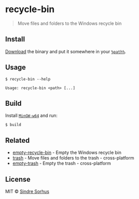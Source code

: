 # recycle-bin

> Move files and folders to the Windows recycle bin


## Install

[Download](https://github.com/sindresorhus/recycle-bin/releases/latest) the binary and put it somewhere in your [`%path%`](http://stackoverflow.com/a/28778358/64949).


## Usage

```
$ recycle-bin --help

Usage: recycle-bin <path> [...]
```


## Build

Install [`MinGW-w64`](http://sourceforge.net/projects/mingw-w64) and run:

```
$ build
```


## Related

- [empty-recycle-bin](https://github.com/sindresorhus/empty-trash) - Empty the Windows recycle bin
- [trash](https://github.com/sindresorhus/trash) - Move files and folders to the trash - cross-platform
- [empty-trash](https://github.com/sindresorhus/empty-trash) - Empty the trash - cross-platform


## License

MIT © [Sindre Sorhus](http://sindresorhus.com)

